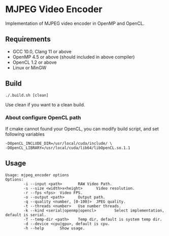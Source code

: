 # MJPEG Video Encoder

Implementation of MJPEG video encoder in OpenMP and OpenCL.

## Requirements
 - GCC 10.0, Clang 11 or above
 - OpenMP 4.5 or above (should included in above compiler)
 - OpenCL 1.2 or above
 - Linux or MinGW

## Build
```
./.build.sh [clean]
```

Use clean if you want to a clean build.

### About configure OpenCL path
If cmake cannot found your OpenCL, you can modify build script, and set following variables

```
-DOpenCL_INCLUDE_DIR=/usr/local/cuda/include/ \
-DOpenCL_LIBRARY=/usr/local/cuda/lib64/libOpenCL.so.1.1
```

## Usage
```
Usage: mjpeg_encoder options
Options:
        -i --input <path>       RAW Video Path.
        -s --size <width>x<height>      Video resolution.
        -r --fps <fps>  Video FPS.
        -o --output <path>      Output path.
        -q --quality <number, [0-100]>  JPEG quality.
        -t --threads <number>   Use number threads.
        -k --kind <serial|openmp|opencl>        Select implementation, default is serial.
        -T --temp-dir <path>    Temp dir, default is system temp dir.
        -d --device <cpu|gpu>, default is cpu.
        -h --help       Show usage.
```
